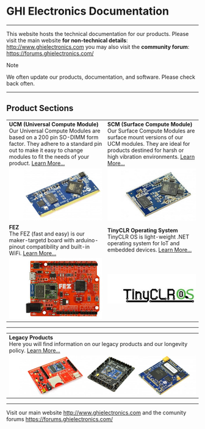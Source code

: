 # GHI Electronics Documentation
---
This website hosts the technical documentation for our products. Please visit the main website **for non-technical details**: http://www.ghielectronics.com you may also visit the **community forum**: https://forums.ghielectronics.com/

> [!Note]
> We often update our products, documentation, and software.  Please check back often.

***

## Product Sections
|  |  |
|---|---|
| **UCM (Universal Compute Module)** </br> Our Universal Compute Modules are based on a 200 pin SO-DIMM form factor.  They adhere to a standard pin out to make it easy to change modules to fit the needs of your product. [Learn More...](ucm/intro.md) | **SCM (Surface Compute Module)** </br> Our Surface Compute Modules are surface mount versions of our UCM modules.  They are ideal for products destined for harsh or high vibration environments. [Learn More...](scm/intro.md) |
| [![G400D](/images/g400d.jpg)](ucm/intro.md)            | [![G400S](/images/g400s.jpg)](scm/intro.md)     |
| **FEZ** </br> The FEZ (fast and easy) is our maker-targetd board with arduino-pinout compatibility and built-in WiFi. [Learn More...](fez/intro.md) | **TinyCLR Operating System** </br> TinyCLR OS is light-weight .NET operating system for IoT and embedded devices. [Learn More...](tinyclr/intro.md) |
| [![FEZ](/images/fez.jpg)](fez/intro.md)        | [![tinyCLR](/images/tinyclrlogo.jpg)](tinyclr/intro.md) |

***
| |
|---------------------|
| **Legacy Products** </br> Here you will find information on our legacy products and our longevity policy. [Learn More...](legacy/intro.md) |
| [![legacy](/images/legacy.jpg)](legacy/intro.md) |

***

Visit our main website http://www.ghielectronics.com and the comunity forums https://forums.ghielectronics.com/
